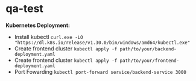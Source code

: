 # qa-test

**Kubernetes Deployment:**

- Install kubectl `curl.exe -LO "https://dl.k8s.io/release/v1.30.0/bin/windows/amd64/kubectl.exe"`
- Create frontend cluster `kubectl apply -f path/to/your/backend-deployment.yaml`
- Create frontend cluster `kubectl apply -f path/to/your/frontend-deployment.yaml`
- Port Fowarding `kubectl port-forward service/backend-service 3000`
  

